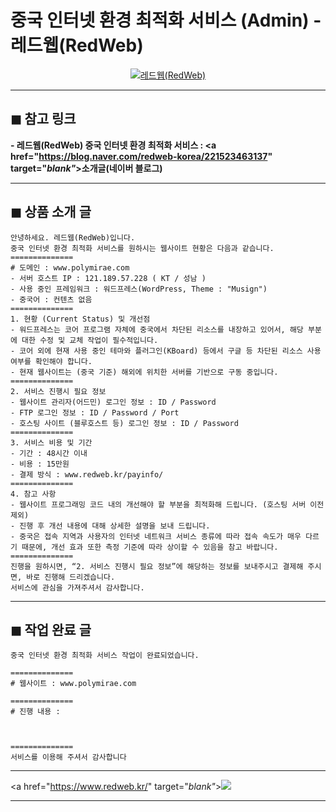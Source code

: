 # 중국 인터넷 환경 최적화 서비스 (Admin) - 레드웹(RedWeb)

<center><a href="https://www.redweb.kr/kakao/" target="_blank"_><img src="https://hellotblog.files.wordpress.com/2019/09/redweb-china-loading-speed-01-300x300.png" style="max-width:100%;" alt="레드웹(RedWeb)"></a></center>

***
## ◼︎ 참고 링크

**- 레드웹(RedWeb) 중국 인터넷 환경 최적화 서비스 : <a href="https://blog.naver.com/redweb-korea/221523463137" target="_blank"_>소개글(네이버 블로그)</a>**

<!-- <a name="index-00"></a> -->
***
## ◼︎ 상품 소개 글

```
안녕하세요. 레드웹(RedWeb)입니다.
중국 인터넷 환경 최적화 서비스를 원하시는 웹사이트 현황은 다음과 같습니다.
==============
# 도메인 : www.polymirae.com
- 서버 호스트 IP : 121.189.57.228 ( KT / 성남 )
- 사용 중인 프레임워크 : 워드프레스(WordPress, Theme : "Musign")
- 중국어 : 컨텐츠 없음
==============
1. 현황 (Current Status) 및 개선점
- 워드프레스는 코어 프로그램 자체에 중국에서 차단된 리소스를 내장하고 있어서, 해당 부분에 대한 수정 및 교체 작업이 필수적입니다.
- 코어 외에 현재 사용 중인 테마와 플러그인(KBoard) 등에서 구글 등 차단된 리소스 사용 여부를 확인해야 합니다.
- 현재 웹사이트는 (중국 기준) 해외에 위치한 서버를 기반으로 구동 중입니다.
==============
2. 서비스 진행시 필요 정보
- 웹사이트 관리자(어드민) 로그인 정보 : ID / Password
- FTP 로그인 정보 : ID / Password / Port
- 호스팅 사이트 (블루호스트 등) 로그인 정보 : ID / Password
==============
3. 서비스 비용 및 기간
- 기간 : 48시간 이내
- 비용 : 15만원
- 결제 방식 : www.redweb.kr/payinfo/
==============
4. 참고 사항
- 웹사이트 프로그래밍 코드 내의 개선해야 할 부분을 최적화해 드립니다. (호스팅 서버 이전 제외)
- 진행 후 개선 내용에 대해 상세한 설명을 보내 드립니다.
- 중국은 접속 지역과 사용자의 인터넷 네트워크 서비스 종류에 따라 접속 속도가 매우 다르기 때문에, 개선 효과 또한 측정 기준에 따라 상이할 수 있음을 참고 바랍니다.
==============
진행을 원하시면, “2. 서비스 진행시 필요 정보”에 해당하는 정보를 보내주시고 결제해 주시면, 바로 진행해 드리겠습니다.
서비스에 관심을 가져주셔서 감사합니다.

```

<!-- <a name="index-01"></a> -->
***
## ◼︎ 작업 완료 글

```
중국 인터넷 환경 최적화 서비스 작업이 완료되었습니다.

==============
# 웹사이트 : www.polymirae.com

==============
# 진행 내용 :



==============
서비스를 이용해 주셔서 감사합니다

```
***
<a href="https://www.redweb.kr/" target="_blank"_>![](https://hellotblog.files.wordpress.com/2018/10/redweb-korea-banner-966x200.png)</a>

***
